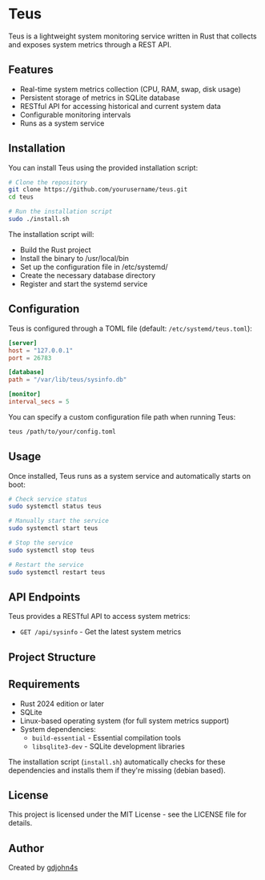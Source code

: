 # Teus

Teus is a lightweight system monitoring service written in Rust that collects and exposes system metrics through a REST API.

## Features

- Real-time system metrics collection (CPU, RAM, swap, disk usage)
- Persistent storage of metrics in SQLite database
- RESTful API for accessing historical and current system data
- Configurable monitoring intervals
- Runs as a system service

## Installation

You can install Teus using the provided installation script:

```bash
# Clone the repository
git clone https://github.com/yourusername/teus.git
cd teus

# Run the installation script
sudo ./install.sh
```

The installation script will:
- Build the Rust project
- Install the binary to /usr/local/bin
- Set up the configuration file in /etc/systemd/
- Create the necessary database directory
- Register and start the systemd service

## Configuration

Teus is configured through a TOML file (default: `/etc/systemd/teus.toml`):

```toml
[server]
host = "127.0.0.1"
port = 26783

[database]
path = "/var/lib/teus/sysinfo.db"

[monitor]
interval_secs = 5
```

You can specify a custom configuration file path when running Teus:

```bash
teus /path/to/your/config.toml
```

## Usage

Once installed, Teus runs as a system service and automatically starts on boot:

```bash
# Check service status
sudo systemctl status teus

# Manually start the service
sudo systemctl start teus

# Stop the service
sudo systemctl stop teus

# Restart the service
sudo systemctl restart teus
```

## API Endpoints

Teus provides a RESTful API to access system metrics:

- `GET /api/sysinfo` - Get the latest system metrics

## Project Structure

## Requirements

- Rust 2024 edition or later
- SQLite
- Linux-based operating system (for full system metrics support)
- System dependencies:
  - `build-essential` - Essential compilation tools
  - `libsqlite3-dev` - SQLite development libraries

The installation script (`install.sh`) automatically checks for these dependencies and installs them if they're missing (debian based).

## License

This project is licensed under the MIT License - see the LICENSE file for details.

## Author

Created by [gdjohn4s](https://github.com/gdjohn4s)
